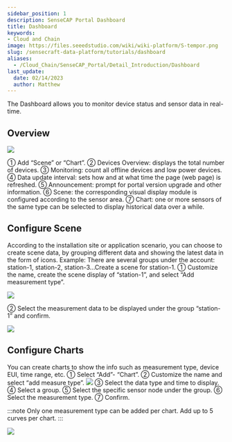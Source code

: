 ```yaml
---
sidebar_position: 1
description: SenseCAP Portal Dashboard
title: Dashboard
keywords:
- Cloud and Chain
image: https://files.seeedstudio.com/wiki/wiki-platform/S-tempor.png        
slug: /sensecraft-data-platform/tutorials/dashboard
aliases:
  - /Cloud_Chain/SenseCAP_Portal/Detail_Introduction/Dashboard
last_update:
  date: 02/14/2023
  author: Matthew
---
```



The Dashboard allows you to monitor device status and sensor data in real-time.

## Overview

![](https://sensecap-docs.seeed.cc/images/sensecap_portal/EN-dashboard-1.jpg)

① Add “Scene” or “Chart”.
② Devices Overview: displays the total number of devices.
③ Monitoring: count all offline devices and low power devices.
④ Data update interval: sets how and at what time the page (web page) is refreshed.
⑤ Announcement: prompt for portal version upgrade and other information.
⑥ Scene: the corresponding visual display module is configured according to the sensor area.
⑦ Chart: one or more sensors of the same type can be selected to display historical data over a while.

## Configure Scene

According to the installation site or application scenario, you can choose to create scene data, by grouping different data and showing the latest data in the form of icons.
Example: There are several groups under the account: station-1, station-2, station-3…Create a scene for station-1.
① Customize the name, create the scene display of “station-1”, and select “Add measurement type”.

![](https://sensecap-docs.seeed.cc/images/sensecap_portal/EN-dashboard-2.jpg)

② Select the measurement data to be displayed under the group “station-1” and confirm.

![](https://sensecap-docs.seeed.cc/images/sensecap_portal/EN-dashboard-3.jpg)

## Configure Charts

You can create charts to show the info such as measurement type, device EUI, time range, etc.
① Select “Add”- “Chart”.
② Customize the name and select “add measure type”.
![](https://sensecap-docs.seeed.cc/images/sensecap_portal/EN-dashboard-4.jpg)
③ Select the data type and time to display.
④ Select a group.
⑤ Select the specific sensor node under the group.
⑥ Select the measurement type.
⑦ Confirm.

:::note
Only one measurement type can be added per chart. Add up to 5 curves per chart.
:::

![](https://sensecap-docs.seeed.cc/images/sensecap_portal/EN-dashboard-5.jpg)
